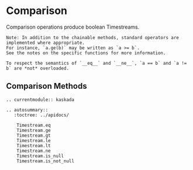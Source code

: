 # Comparison

Comparison operations produce boolean Timestreams.

```{note}
Note: In addition to the chainable methods, standard operators are implemented where appropriate.
For instance, `a.ge(b)` may be written as `a >= b`.
See the notes on the specific functions for more information.

To respect the semantics of `__eq__` and `__ne__`, `a == b` and `a != b` are *not* overloaded.
```

## Comparison Methods

```{eval-rst}
.. currentmodule:: kaskada

.. autosummary::
   :toctree: ../apidocs/

    Timestream.eq
    Timestream.ge
    Timestream.gt
    Timestream.le
    Timestream.lt
    Timestream.ne
    Timestream.is_null
    Timestream.is_not_null
```